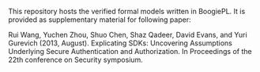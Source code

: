 This repository hosts the verified formal models written in BoogiePL. It is provided as supplementary material for following paper:

Rui Wang, Yuchen Zhou, Shuo Chen, Shaz Qadeer, David Evans, and Yuri Gurevich (2013, August). Explicating SDKs: Uncovering Assumptions Underlying Secure Authentication and Authorization. In Proceedings of the 22th conference on Security symposium.